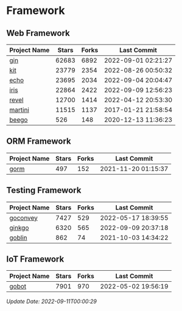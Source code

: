 # Framework

## Web Framework
| Project Name | Stars | Forks | Last Commit |
| ------------ | ----- | ----- | ----------- |
| [gin](https://github.com/gin-gonic/gin) | 62683 | 6892 | 2022-09-01 02:21:27 |
| [kit](https://github.com/go-kit/kit) | 23779 | 2354 | 2022-08-26 00:50:32 |
| [echo](https://github.com/labstack/echo) | 23695 | 2034 | 2022-09-04 20:04:47 |
| [iris](https://github.com/kataras/iris) | 22864 | 2422 | 2022-09-09 12:56:23 |
| [revel](https://github.com/revel/revel) | 12700 | 1414 | 2022-04-12 20:53:30 |
| [martini](https://github.com/go-martini/martini) | 11515 | 1137 | 2017-01-21 21:58:54 |
| [beego](https://github.com/astaxie/beego) | 526 | 148 | 2020-12-13 11:36:23 |

## ORM Framework
| Project Name | Stars | Forks | Last Commit |
| ------------ | ----- | ----- | ----------- |
| [gorm](https://github.com/jinzhu/gorm) | 497 | 152 | 2021-11-20 01:15:37 |

## Testing Framework
| Project Name | Stars | Forks | Last Commit |
| ------------ | ----- | ----- | ----------- |
| [goconvey](https://github.com/smartystreets/goconvey) | 7427 | 529 | 2022-05-17 18:39:55 |
| [ginkgo](https://github.com/onsi/ginkgo) | 6320 | 565 | 2022-09-09 20:37:18 |
| [goblin](https://github.com/franela/goblin) | 862 | 74 | 2021-10-03 14:34:22 |

## IoT Framework
| Project Name | Stars | Forks | Last Commit |
| ------------ | ----- | ----- | ----------- |
| [gobot](https://github.com/hybridgroup/gobot) | 7901 | 970 | 2022-05-02 19:56:19 |

*Update Date: 2022-09-11T00:00:29*